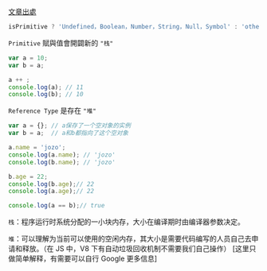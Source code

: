 [文章出處](<https://segmentfault.com/a/1190000002789651>)



```js
isPrimitive ? 'Undefined，Boolean，Number，String，Null，Symbol' : 'other'
```



`Primitive` 賦與值會開闢新的 `"栈"`

```js
var a = 10;
var b = a;

a ++ ;
console.log(a); // 11
console.log(b); // 10
```



`Reference Type` 是存在 `"堆"`

```js
var a = {}; // a保存了一个空对象的实例
var b = a;  // a和b都指向了这个空对象

a.name = 'jozo';
console.log(a.name); // 'jozo'
console.log(b.name); // 'jozo'

b.age = 22;
console.log(b.age);// 22
console.log(a.age);// 22

console.log(a == b);// true
```



`栈`：程序运行时系统分配的一小块内存，大小在编译期时由编译器参数决定。

`堆`：可以理解为当前可以使用的空闲内存，其大小是需要代码编写的人员自己去申请和释放。（在 JS 中，V8 下有自动垃圾回收机制不需要我们自己操作） [这里只做简单解释，有需要可以自行 Google 更多信息]





